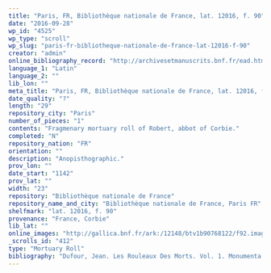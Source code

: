 ```yaml
---
title: "Paris, FR, Bibliothèque nationale de France, lat. 12016, f. 90"
date: "2016-09-28"
wp_id: "4525"
wp_type: "scroll"
wp_slug: "paris-fr-bibliotheque-nationale-de-france-lat-12016-f-90"
creator: "admin"
online_bibliography_record: "http://archivesetmanuscrits.bnf.fr/ead.html?id=FRBNFEAD000073374"
language_1: "Latin"
language_2: ""
lib_lon: ""
meta_title: "Paris, FR, Bibliothèque nationale de France, lat. 12016, f. 90"
date_quality: "?"
length: "29"
repository_city: "Paris"
number_of_pieces: "1"
contents: "Fragmenary mortuary roll of Robert, abbot of Corbie."
completed: "N"
repository_nation: "FR"
orientation: ""
description: "Anopisthographic."
prov_lon: ""
date_start: "1142"
prov_lat: ""
width: "23"
repository: "Bibliothèque nationale de France"
repository_name_and_city: "Bibliothèque nationale de France, Paris FR"
shelfmark: "lat. 12016, f. 90"
provenance: "France, Corbie"
lib_lat: ""
online_images: "http://gallica.bnf.fr/ark:/12148/btv1b90768122/f92.image.r=12016.langEN"
_scrolls_id: "412"
type: "Mortuary Roll"
bibliography: "Dufour, Jean. Les Rouleaux Des Morts. Vol. 1. Monumenta Palaeographica Medii Aevi. Series Gallica. Turnhout: Brepols, 2009. no. 130."
---
```



